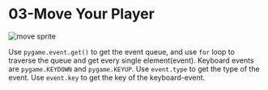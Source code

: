 <!--
 * @Descripttion: 
 * @version: 
 * @Author: JackZhang
 * @Date: 2020-04-01 11:47:11
 * @LastEditors: JackZhang
 * @LastEditTime: 2020-04-01 13:11:31
 -->
# 03-Move Your Player

![move sprite](https://github.com/zzxzzk115/PyGameLearning/raw/master/screenshots/move-sprite.png)


Use `pygame.event.get()` to get the event queue, and use `for` loop to traverse the queue and get every single element(event).
Keyboard events are `pygame.KEYDOWN` and `pygame.KEYUP`.
Use `event.type` to get the type of the event.
Use `event.key` to get the key of the keyboard-event.





